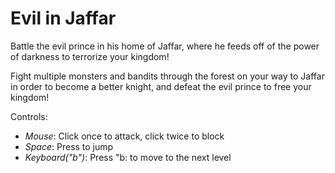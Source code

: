 # Evil in Jaffar

Battle the evil prince in his home of Jaffar, where he feeds off of the power of darkness to terrorize your kingdom!

Fight multiple monsters and bandits through the forest on your way to Jaffar in order to become a better knight, and defeat the evil prince to free your kingdom!



Controls:
 - _Mouse_: Click once to attack, click twice to block
 - _Space_: Press to jump
 - _Keyboard("b")_: Press "b: to move to the next level

